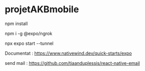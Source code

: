 # projetAKBmobile

npm install

npm i -g @expo/ngrok

npx expo start --tunnel

Documentat : https://www.nativewind.dev/quick-starts/expo

send mail : https://github.com/tiaanduplessis/react-native-email
